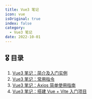 ```yaml
---
title: Vue3 笔记
icon: vue
isOriginal: true
index: false
category:
  - Vue3 笔记
date: 2022-10-01
---
```


## 🎖️ 目录

1. [Vue3 笔记：简介及入门实例](20221001-introduction.md)
2. [Vue3 笔记：常用指令](20221002-common-commands.md)
3. [Vue3 笔记：Axios 简单使用指南](20221003-axios-quickstart.md)
4. [Vue3 笔记：搭建 Vue + Vite 入门项目](20221004-vite-quickstart.md)
